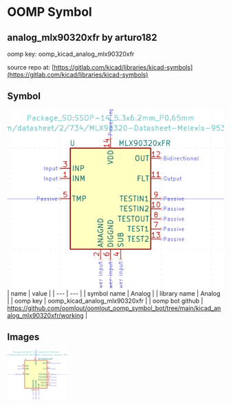 # OOMP Symbol  
## analog_mlx90320xfr  by arturo182  
  
oomp key: oomp_kicad_analog_mlx90320xfr  
  
source repo at: [https://gitlab.com/kicad/libraries/kicad-symbols](https://gitlab.com/kicad/libraries/kicad-symbols)  
## Symbol  
  
[![working.png](working_600.png)](working.png)  
| name | value | 
| --- | --- | 
| symbol name | Analog | 
| library name | Analog | 
| oomp key | oomp_kicad_analog_mlx90320xfr | 
| oomp bot github | https://github.com/oomlout/oomlout_oomp_symbol_bot/tree/main/kicad_analog_mlx90320xfr/working | 
## Images  
  
[![working.png](working_140.png)](working.png)  
